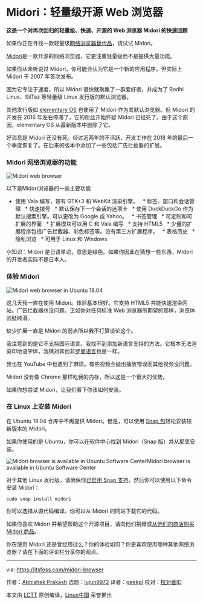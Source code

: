 [#]: collector: (lujun9972)
[#]: translator: (geekpi)
[#]: reviewer: ( )
[#]: publisher: ( )
[#]: url: ( )
[#]: subject: (Midori: A Lightweight Open Source Web Browser)
[#]: via: (https://itsfoss.com/midori-browser)
[#]: author: (Abhishek Prakash https://itsfoss.com/author/abhishek/)

Midori：轻量级开源 Web 浏览器
======

**这是一个对再次回归的轻量级、快速、开源的 Web 浏览器 Midori 的快速回顾**

如果你正在寻找一款轻量级[网络浏览器替代品][1]，请试试 Midori。

[Midori][2]是一款开源的网络浏览器，它更注重轻量级而不是提供大量功能。

如果你从未听说过 Midori，你可能会认为它是一个新的应用程序，但实际上 Midori 于 2007 年首次发布。

因为它专注于速度，所以 Midori 很快就聚集了一群爱好者，并成为了 Bodhi Linux、SilTaz 等轻量级 Linux 发行版的默认浏览器。

其他发行版如 [elementary OS][3] 也使用了 Midori 作为其默认浏览器。但 Midori 的开发在 2016 年左右停滞了，它的粉丝开始怀疑 Midori 已经死了。由于这个原因，elementary OS 从最新版本中删除了它。

好消息是 Midori 还没有死。经过近两年的不活跃，开发工作在 2018 年的最后一个季度恢复了。在后来的版本中添加了一些包括广告拦截器的扩展。

### Midori 网络浏览器的功能

![Midori web browser][4]

以下是Midori浏览器的一些主要功能

  * 使用 Vala 编写，带有 GTK+3 和 WebKit 渲染引擎。
  * 标签、窗口和会话管理
  * 快速拨号
  * 默认保存下一个会话的选项卡
  * 使用 DuckDuckGo 作为默认搜索引擎。可以更改为 Google 或 Yahoo。
  * 书签管理
  * 可定制和可扩展的界面
  * 扩展模块可以用 C 和 Vala 编写
  * 支持 HTML5
  * 少量的扩展程序包括广告拦截器、彩色标签等。没有第三方扩展程序。
  * 表格历史
  * 隐私浏览
  * 可用于 Linux 和 Windows



小知识：Midori 是日语单词，意思是绿色。如果你因此在猜想一些东西，Midori 的开发者实际不是日本人。

### 体验 Midori

![Midori web browser in Ubuntu 18.04][5]

这几天我一直在使用 Midori。体验基本很好。它支持 HTML5 并能快速渲染网站。广告拦截器也没问题。正如你对任何标准 Web 浏览器所期望的那样，浏览体验挺顺滑。

缺少扩展一直是 Midori 的弱点所以​​我不打算谈论这个。

我注意到的是它不支持国际语言。我找不到添加新语言支持的方法。它根本无法渲染印地语字体，我猜对其他非[罗曼语言][6]也是一样。

我也在 YouTube 中也遇到了麻烦。有些视频会抛出播放错误而其他视频没问题。

Midori 没有像 Chrome 那样吃我的内存，所以这是一个很大的优势。

如果你想尝试 Midori，让我们看下你该如何安装。

### 在 Linux 上安装 Midori

在 Ubuntu 18.04 仓库中不再提供 Midori。但是，可以使用 [Snap 包][7]轻松安装较新版本的 Midori。

如果你使用的是 Ubuntu，你可以在软件中心找到 Midori（Snap 版）并从那里安装。

![Midori browser is available in Ubuntu Software Center][8]Midori browser is available in Ubuntu Software Center

对于其他 Linux 发行版，请确保你[已启用 Snap 支持][9]，然后你可以使用以下命令安装 Midori：

```
sudo snap install midori
```

你可以选择从源代码编译。你可以从 Midori 的网站下载它的代码。

如果你喜欢 Midori 并希望帮助这个开源项目，请向他们捐赠或[从他们的商店购买 Midori 商品][10]。

你在使用 Midori 还是曾经用过么？你的体验如何？你更喜欢使用哪种其他网络浏览器？请在下面的评论栏分享你的观点。

--------------------------------------------------------------------------------

via: https://itsfoss.com/midori-browser

作者：[Abhishek Prakash][a]
选题：[lujun9972][b]
译者：[geekpi](https://github.com/geekpi)
校对：[校对者ID](https://github.com/校对者ID)

本文由 [LCTT](https://github.com/LCTT/TranslateProject) 原创编译，[Linux中国](https://linux.cn/) 荣誉推出

[a]: https://itsfoss.com/author/abhishek/
[b]: https://github.com/lujun9972
[1]: https://itsfoss.com/open-source-browsers-linux/
[2]: https://www.midori-browser.org/
[3]: https://itsfoss.com/elementary-os-juno-features/
[4]: https://i2.wp.com/itsfoss.com/wp-content/uploads/2019/01/Midori-web-browser.jpeg?resize=800%2C450&ssl=1
[5]: https://i1.wp.com/itsfoss.com/wp-content/uploads/2019/01/midori-browser-linux.jpeg?resize=800%2C491&ssl=1
[6]: https://en.wikipedia.org/wiki/Romance_languages
[7]: https://itsfoss.com/use-snap-packages-ubuntu-16-04/
[8]: https://i2.wp.com/itsfoss.com/wp-content/uploads/2019/01/midori-ubuntu-software-center.jpeg?ssl=1
[9]: https://itsfoss.com/install-snap-linux/
[10]: https://www.midori-browser.org/shop
[11]: https://i2.wp.com/itsfoss.com/wp-content/uploads/2019/01/Midori-web-browser.jpeg?fit=800%2C450&ssl=1
